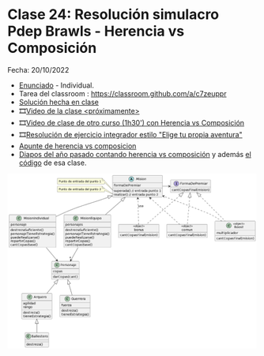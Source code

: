 # Clase 24: Resolución simulacro Pdep Brawls - Herencia vs Composición

Fecha: 20/10/2022

- [Enunciado](https://docs.google.com/document/d/e/2PACX-1vSbhqKLyiv4aRD7cAzI7N0X83rOSXX0jv1M3qjtKVFywhoxQxdZR2eMXPNVEHWivwswRk7WE6Hr6GeY/pub) - Individual.
- Tarea del classroom : https://classroom.github.com/a/c7zeuppr
- [Solución hecha en clase](https://github.com/pdepjm/2022-o-simu-lspigariol)
- 🎞️[Video de la clase <próximamente>]()
- 🎞️[Video de clase de otro curso (1h30') con Herencia vs Composición](https://youtube.com/watch?v=Hh0PmVQ28xU)
- 🎞️[Resolución de ejercicio integrador estilo "Elige tu propia aventura"](https://www.youtube.com/watch?v=Np23xBg2G8A)
- [Apunte de herencia vs composicion](https://docs.google.com/document/d/1KdG7NrKPgPh4bAcyLuDG2G1iWP7Ze2GFs91qzlvDKqI/edit#heading=h.tc57zux5k1yt)
- [Diapos del año pasado contando herencia vs composición](https://docs.google.com/presentation/d/1WnN9eG2Qr8yxY-rhKZgGu-IpdBm6nFXwAI3PoUWIA84/edit#slide=id.gf999d2a0ef_1_5) y además [el código](https://github.com/pdepjm/2020-o-propinas-her-vs-com) de esa clase.

![diagrama](https://github.com/pdepjm/2022-o-simu-lspigariol/raw/master/.diagrams/diagrama.png)
